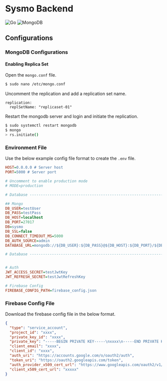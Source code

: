 # Sysmo Backend

![Go](https://img.shields.io/badge/go-%2300ADD8.svg?style=for-the-badge&logo=go&logoColor=white)
![MongoDB](https://img.shields.io/badge/MongoDB-%234ea94b.svg?style=for-the-badge&logo=mongodb&logoColor=white)

## Configurations

### MongoDB Configurations

#### Enabling Replica Set

Open the `mongo.conf` file.

```bash
$ sudo nano /etc/mongo.conf
```

Uncomment the replication and add a replication set name.

```
replication:
  replSetName: "replicaset-01"
```

Restart the mongodb server and login and initiate the replication.

```bash
$ sudo systemctl restart mongodb
$ mongo
> rs.initiate()
```


### Environment File

Use the below example config file format to create the `.env` file.

```ini
HOST=0.0.0.0 # Server host
PORT=5000 # Server port

# Uncomment to enable production mode
# MODE=production

# Database --------------------------------------------------------------------------------

## Mongo
DB_USER=testUser
DB_PASS=testPass
DB_HOST=localhost
DB_PORT=27017
DB=sysmo
DB_SSL=false
DB_CONNECT_TIMEOUT_MS=5000
DB_AUTH_SOURCE=admin
DATABASE_URL=mongodb://${DB_USER}:${DB_PASS}@${DB_HOST}:${DB_PORT}/${DB}?ssl=${DB_SSL}&connectTimeoutMS=${DB_CONNECT_TIMEOUT_MS}&authSource=${DB_AUTH_SOURCE}

# Database --------------------------------------------------------------------------------


# Auth
JWT_ACCESS_SECRET=testJwtKey
JWT_REFRESH_SECRET=testJwtRefreshKey

# Firebase Config
FIREBASE_CONFIG_PATH=firebase_config.json
```

### Firebase Config File

Download the firebase config file in the below format.

```json
{
  "type": "service_account",
  "project_id": "xxxx",
  "private_key_id": "xxxx",
  "private_key": "-----BEGIN PRIVATE KEY-----\nxxxx\n-----END PRIVATE KEY-----\n",
  "client_email": "xxxx",
  "client_id": "xxxx",
  "auth_uri": "https://accounts.google.com/o/oauth2/auth",
  "token_uri": "https://oauth2.googleapis.com/token",
  "auth_provider_x509_cert_url": "https://www.googleapis.com/oauth2/v1/certs",
  "client_x509_cert_url": "xxxxx"
}
```